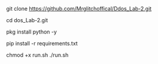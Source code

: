 git clone https://github.com/Mrglitchoffical/Ddos_Lab-2.git

cd dos_Lab-2.git

pkg install python -y

pip install -r requirements.txt

chmod +x run.sh
./run.sh
